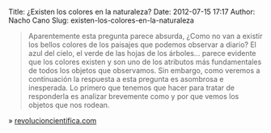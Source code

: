Title: ¿Existen los colores en la naturaleza?
Date: 2012-07-15 17:17
Author: Nacho Cano
Slug: existen-los-colores-en-la-naturaleza

> Aparentemente esta pregunta parece absurda, ¿Como no van a existir los
> bellos colores de los paisajes que podemos observar a diario? El azul
> del cielo, el verde de las hojas de los árboles... parece evidente que
> los colores existen y son uno de los atributos más fundamentales de
> todos los objetos que observamos. Sin embargo, como veremos a
> continuación la respuesta a esta pregunta es asombrosa e inesperada.
> Lo primero que tenemos que hacer para tratar de responderla es
> analizar brevemente como y por que vemos los objetos que nos rodean.

» [revolucioncientifica.com][]

  [revolucioncientifica.com]: http://revolucioncientifica.com/curiosidades%20cientificas/existen%20los%20colores%20en%20la%20naturaleza.asp
    "¿Existen los colores en la naturaleza?"
